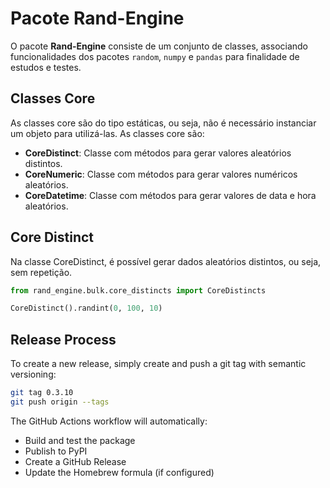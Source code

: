 # Pacote Rand-Engine


O pacote **Rand-Engine** consiste de um conjunto de classes, associando funcionalidades dos pacotes `random`, `numpy` e `pandas` para finalidade de estudos e testes. 

## Classes Core

As classes core são do tipo estáticas, ou seja, não é necessário instanciar um objeto para utilizá-las. As classes core são:

- **CoreDistinct**: Classe com métodos para gerar valores aleatórios distintos.
- **CoreNumeric**: Classe com métodos para gerar valores numéricos aleatórios.
- **CoreDatetime**: Classe com métodos para gerar valores de data e hora aleatórios.



## Core Distinct

Na classe CoreDistinct, é possível gerar dados aleatórios distintos, ou seja, sem repetição. 

```python
from rand_engine.bulk.core_distincts import CoreDistincts

CoreDistinct().randint(0, 100, 10)

```

## Release Process

To create a new release, simply create and push a git tag with semantic versioning:

```bash
git tag 0.3.10
git push origin --tags
```

The GitHub Actions workflow will automatically:
- Build and test the package
- Publish to PyPI
- Create a GitHub Release
- Update the Homebrew formula (if configured)